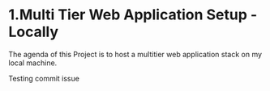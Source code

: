 # 1.Multi Tier Web Application Setup - Locally
 The agenda of this Project is to host a multitier web application stack on my local machine.

Testing commit issue